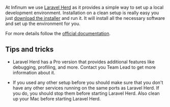 At Infinum we use [Laravel Herd](https://herd.laravel.com/) as it provides a simple way to set up a local development environment. Installation on a clean setup is really easy you just [download the installer](https://herd.laravel.com/docs/1/getting-started/installation) and run it. It will install all the necessary software and set up the environment for you.

For more details follow the [official documentation](https://herd.laravel.com/docs/1/getting-started/about-herd).

## Tips and tricks

- Laravel Herd has a Pro version that provides additional features like debugging, profiling, and more. Contact you Team Lead to get more information about it.

- If you used any other setup before you should make sure that you don't have any other services running on the same ports as Laravel Herd. If you do, you should stop them before starting Laravel Herd. Also clean up your Mac before starting Laravel Herd.

